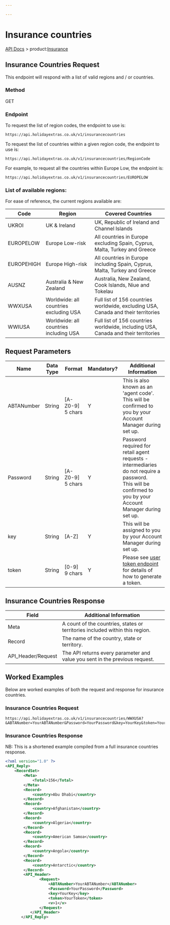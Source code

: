 ```yaml
---

---
```


# Insurance countries

[API Docs](/hxapi/) > product:[Insurance](/hxapi/insurance/countries)

## Insurance Countries Request

This endpoint will respond with a list of valid regions and / or countries.

### Method

GET

### Endpoint

To request the list of region codes, the endpoint to use is:

```
https://api.holidayextras.co.uk/v1/insurancecountries
```

To request the list of countries within a given region code, the endpoint to use is:

```
https://api.holidayextras.co.uk/v1/insurancecountries/RegionCode
```

For example, to request all the countries within Europe Low, the endpoint is:

```
https://api.holidayextras.co.uk/v1/insurancecountries/EUROPELOW
```

### List of available regions:

For ease of reference, the current regions available are:

| Code   | Region | Covered Countries |
| ----   | ----------- | ----------------- |
| UKROI  | UK & Ireland | UK, Republic of Ireland and Channel Islands   |
| EUROPELOW | Europe Low-risk| All countries in Europe excluding Spain, Cyprus, Malta, Turkey and Greece |
| EUROPEHIGH | Europe High-risk | All countries in Europe including Spain, Cyprus, Malta, Turkey and Greece |
| AUSNZ  | Australia & New Zealand | Australia, New Zealand, Cook Islands, Niue and Tokelau |
| WWXUSA | Worldwide: all countries excluding USA | Full list of 156 countries worldwide, excluding USA, Canada and their territories |
| WWIUSA | Worldwide: all countries including USA | Full list of 156 countries worldwide, including USA, Canada and their territories |

## Request Parameters

 | Name  | Data Type | Format | Mandatory? | Additional Information |
 | ----  | --------- | ------ | ---------- | ---------------------- |
 | ABTANumber | String | [A-Z0-9] 5 chars | Y | This is also known as an 'agent code'. <br>This will be confirmed to you by your Account Manager during set up. |
 | Password | String | [A-Z0-9] 5 chars | Y | Password required for retail agent requests - intermediaries do not require a password.<br>This will be confirmed to you by your Account Manager during set up. |
 | key   | String | [A-Z] | Y | This will be assigned to you by your Account Manager during set up.|
 | token | String | [0-9] 9 chars | Y | Please see [user token endpoint](/hxapi/usertoken) for details of how to generate a token. |


## Insurance Countries Response

| Field | Additional Information |
| ----- | ---------------------- |
| Meta  | A count of the countries, states or territories included within this region. |
| Record | The name of the country, state or territory. |
| API_Header/Request  | The API returns every parameter and value you sent in the previous request. |

## Worked Examples

Below are worked examples of both the request and response for insurance countries.

### Insurance Countries Request

```
https://api.holidayextras.co.uk/v1/insurancecountries/WWXUSA?&ABTANumber=YourABTANumber&Password=YourPassword&key=YourKey&token=YourToken
```

### Insurance Countries Response

NB: This is a shortened example compiled from a full insurance countries response.

```xml
<?xml version="1.0" ?>
<API_Reply>
    <RecordSet>
        <Meta>
            <Total>156</Total>
        </Meta>
        <Record>
            <country>Abu Dhabi</country>
        </Record>
        <Record>
            <country>Afghanistan</country>
        </Record>
        <Record>
            <country>Algeria</country>
        </Record>
        <Record>
            <country>American Samoa</country>
        </Record>
        <Record>
            <country>Angola</country>
        </Record>
        <Record>
            <country>Antarctic</country>
        </Record>
        <API_Header>
               <Request>
                   <ABTANumber>YourABTANumber</ABTANumber>
                   <Password>YourPassword</Password>
                   <key>YourKey</key>
                   <token>YourToken</token>
                   <v>1</v>
               </Request>
           </API_Header>
       </API_Reply>
```
